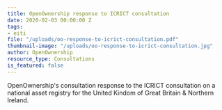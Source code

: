 ```yaml
---
title: OpenOwnership response to ICRICT consultation
date: 2020-02-03 00:00:00 Z
tags:
- eiti
file: "/uploads/oo-response-to-icrict-consultation.pdf"
thumbnail-image: "/uploads/oo-response-to-icrict-consultation.jpg"
author: OpenOwnership
resource_type: Consultations
is_featured: false
---
```


OpenOwnership's consultation response to the ICRICT consultation on a national
asset registry for the United Kindom of Great Britain & Northern Ireland.
